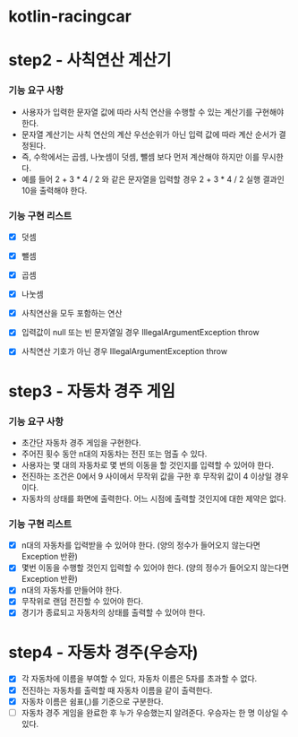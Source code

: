 # kotlin-racingcar

# step2 - 사칙연산 계산기

### 기능 요구 사항
- 사용자가 입력한 문자열 값에 따라 사칙 연산을 수행할 수 있는 계산기를 구현해야 한다.
- 문자열 계산기는 사칙 연산의 계산 우선순위가 아닌 입력 값에 따라 계산 순서가 결정된다.
- 즉, 수학에서는 곱셈, 나눗셈이 덧셈, 뺄셈 보다 먼저 계산해야 하지만 이를 무시한다.
- 예를 들어 2 + 3 * 4 / 2 와 같은 문자열을 입력할 경우 2 + 3 * 4 / 2 실행 결과인 10을 출력해야 한다.



### 기능 구현 리스트
- [x] 덧셈 
- [x] 뺄셈
- [x] 곱셈
- [x] 나눗셈
- [x] 사칙연산을 모두 포함하는 연산
- [x] 입력값이 null 또는 빈 문자열일 경우 IllegalArgumentException throw
- [x] 사칙연산 기호가 아닌 경우 IllegalArgumentException throw


# step3 - 자동차 경주 게임

### 기능 요구 사항
- 초간단 자동차 경주 게임을 구현한다.
- 주어진 횟수 동안 n대의 자동차는 전진 또는 멈출 수 있다.
- 사용자는 몇 대의 자동차로 몇 번의 이동을 할 것인지를 입력할 수 있어야 한다.
- 전진하는 조건은 0에서 9 사이에서 무작위 값을 구한 후 무작위 값이 4 이상일 경우이다.
- 자동차의 상태를 화면에 출력한다. 어느 시점에 출력할 것인지에 대한 제약은 없다.


### 기능 구현 리스트
- [x] n대의 자동차를 입력받을 수 있어야 한다. (양의 정수가 들어오지 않는다면 Exception 반환)
- [x] 몇번 이동을 수행할 것인지 입력할 수 있어야 한다. (양의 정수가 들어오지 않는다면 Exception 반환)
- [x] n대의 자동차를 만들어야 한다.
- [x] 무작위로 랜덤 전진할 수 있어야 한다.
- [x] 경기가 종료되고 자동차의 상태를 출력할 수 있어야 한다.

# step4 - 자동차 경주(우승자)
- [x] 각 자동차에 이름을 부여할 수 있다, 자동차 이름은 5자를 초과할 수 없다.
- [x] 전진하는 자동차를 출력할 때 자동차 이름을 같이 출력한다.
- [x] 자동차 이름은 쉼표(,)를 기준으로 구분한다.
- [ ] 자동차 경주 게임을 완료한 후 누가 우승했는지 알려준다. 우승자는 한 명 이상일 수 있다.
